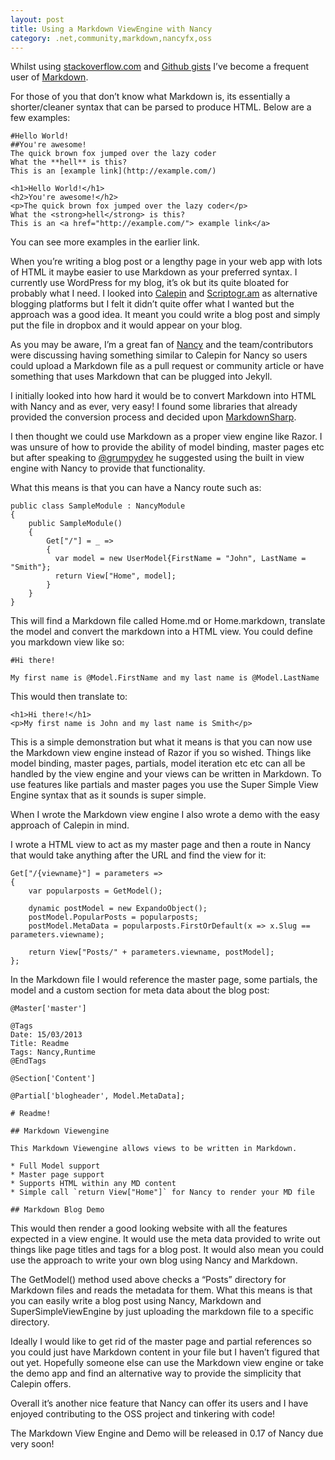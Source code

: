 ```yaml
---
layout: post
title: Using a Markdown ViewEngine with Nancy
category: .net,community,markdown,nancyfx,oss
---
```


Whilst using [stackoverflow.com][1] and [Github gists][2] I’ve become a frequent user of [Markdown][3].

For those of you that don’t know what Markdown is, its essentially a shorter/cleaner syntax that can be parsed to produce HTML. Below are a few examples:

    #Hello World!
    ##You're awesome!
    The quick brown fox jumped over the lazy coder
    What the **hell** is this?
    This is an [example link](http://example.com/)

    <h1>Hello World!</h1>
    <h2>You're awesome!</h2>
    <p>The quick brown fox jumped over the lazy coder</p>
    What the <strong>hell</strong> is this?
    This is an <a href="http://example.com/"> example link</a>

You can see more examples in the earlier link.

When you’re writing a blog post or a lengthy page in your web app with lots of HTML it maybe easier to use Markdown as your preferred syntax. I currently use WordPress for my blog, it’s ok but its quite bloated for probably what I need. I looked into [Calepin][9] and [Scriptogr.am][10] as alternative blogging platforms but I felt it didn’t quite offer what I wanted but the approach was a good idea. It meant you could write a blog post and simply put the file in dropbox and it would appear on your blog.

<!--excerpt-->

As you may be aware, I’m a great fan of [Nancy][11] and the team/contributors were discussing having something similar to Calepin for Nancy so users could upload a Markdown file as a pull request or community article or have something that uses Markdown that can be plugged into Jekyll.

I initially looked into how hard it would be to convert Markdown into HTML with Nancy and as ever, very easy! I found some libraries that already provided the conversion process and decided upon [MarkdownSharp][12].

I then thought we could use Markdown as a proper view engine like Razor. I was unsure of how to provide the ability of model binding, master pages etc but after speaking to [@grumpydev][13] he suggested using the built in view engine with Nancy to provide that functionality.

What this means is that you can have a Nancy route such as:

	public class SampleModule : NancyModule
	{
	    public SampleModule()
	    {
	        Get["/"] = _ =>
	        {
	          var model = new UserModel{FirstName = "John", LastName = "Smith"};
	          return View["Home", model];
	        }
	    }
	}

This will find a Markdown file called Home.md or Home.markdown, translate the model and convert the markdown into a HTML view. You could define you markdown view like so:

    #Hi there!

    My first name is @Model.FirstName and my last name is @Model.LastName

This would then translate to:

    <h1>Hi there!</h1>
    <p>My first name is John and my last name is Smith</p>


This is a simple demonstration but what it means is that you can now use the Markdown view engine instead of Razor if you so wished. Things like model binding, master pages, partials, model iteration etc etc can all be handled by the view engine and your views can be written in Markdown. To use features like partials and master pages you use the Super Simple View Engine syntax that as it sounds is super simple.

When I wrote the Markdown view engine I also wrote a demo with the easy approach of Calepin in mind.

I wrote a HTML view to act as my master page and then a route in Nancy that would take anything after the URL and find the view for it:

	Get["/{viewname}"] = parameters =>
	{
	    var popularposts = GetModel();
	
	    dynamic postModel = new ExpandoObject();
	    postModel.PopularPosts = popularposts;
	    postModel.MetaData = popularposts.FirstOrDefault(x => x.Slug == parameters.viewname);
	
	    return View["Posts/" + parameters.viewname, postModel];
	};

In the Markdown file I would reference the master page, some partials, the model and a custom section for meta data about the blog post:

	@Master['master']
	
	@Tags
	Date: 15/03/2013
	Title: Readme
	Tags: Nancy,Runtime
	@EndTags
	
	@Section['Content']
	
	@Partial['blogheader', Model.MetaData];
	
	# Readme!
	
	## Markdown Viewengine
	
	This Markdown Viewengine allows views to be written in Markdown.
	
	* Full Model support
	* Master page support
	* Supports HTML within any MD content
	* Simple call `return View["Home"]` for Nancy to render your MD file
	
	## Markdown Blog Demo

This would then render a good looking website with all the features expected in a view engine. It would use the meta data provided to write out things like page titles and tags for a blog post. It would also mean you could use the approach to write your own blog using Nancy and Markdown.

The GetModel() method used above checks a “Posts” directory for Markdown files and reads the metadata for them. What this means is that you can easily write a blog post using Nancy, Markdown and SuperSimpleViewEngine by just uploading the markdown file to a specific directory.

Ideally I would like to get rid of the master page and partial references so you could just have Markdown content in your file but I haven’t figured that out yet. Hopefully someone else can use the Markdown view engine or take the demo app and find an alternative way to provide the simplicity that Calepin offers.

Overall it’s another nice feature that Nancy can offer its users and I have enjoyed contributing to the OSS project and tinkering with code!

The Markdown View Engine and Demo will be released in 0.17 of Nancy due very soon!

   [1]: http://stackoverflow.com
   [2]: https://gist.github.com/
   [3]: http://daringfireball.net/projects/markdown/
   [4]: http://december.com/html/4/element/h1.html
   [5]: http://december.com/html/4/element/h2.html
   [6]: http://december.com/html/4/element/p.html
   [7]: http://december.com/html/4/element/strong.html
   [8]: http://december.com/html/4/element/a.html
   [9]: http://calepin.co/
   [10]: http://scriptogr.am/
   [11]: http://nancyfx.org/
   [12]: http://nuget.org/packages/MarkdownSharp/
   [13]: http://twitter.com/grumpydev

  